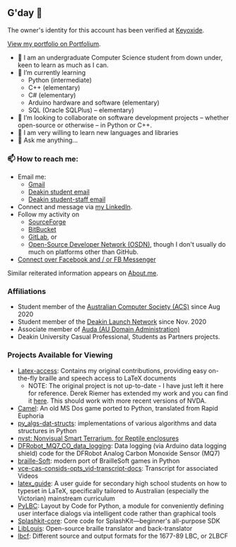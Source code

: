 ## G'day 👋

The owner's identity for this account has been verified at [Keyoxide](https://keyoxide.org/6C1E7CD8370E4DF7F852968716F8388EB88796D7).

[View my portfolio on Portfolium](https://portfolium.com/njschmidt/).

* 🏫 I am an undergraduate Computer Science student from down under, keen to learn as much as I can.
* 🌱 I’m currently learning
    * Python (intermediate)
    * C++ (elementary)
    * C# (elementary)
    * Arduino hardware and software (elementary)
    * SQL (Oracle SQLPlus) &ndash; elementary)
* 👨 I’m looking to collaborate on software development projects &ndash; whether open-source or otherwise &ndash; in Python or C++.
* 🤔 I am very willing to learn new languages and libraries
* 💬 Ask me anything...

### 📫 How to reach me:
* Email me:
    * [Gmail](MAILTO:schmidty2244@gmail.com)
    * [Deakin student email](njschmidt@deakin.edu.au)
    * [Deakin student-staff email](n.schmidt@deakin.edu.au)
* Connect and message via [my LinkedIn](https://www.linkedin.com/in/njsch/).
* Follow my activity on
    * [SourceForge](https://sourceforge.net/u/njschmidt/)
    * [BitBucket](https://bitbucket.org/njsch/)
    * [GitLab](https://gitlab.com/njsch), or
    * [Open-Source Developer Network (OSDN)](https://osdn.net/users/njsch/), though I don't usually do much on platforms other than GitHub.
* [Connect over Facebook and / or FB Messenger](https://www.facebook.com/whatpictureisthat)

Similar reiterated information appears on [About.me](https://about.me/njschmidt).

### Affiliations
* Student member of the [Australian Computer Society (ACS)](https://www.acs.org.au/) since Aug 2020
* Student member of the [Deakin Launch Network](https://launchnetwork.deakin.edu.au/) since Nov. 2020
* Associate member of [Auda (AU Domain Administration)](https://www.auda.org.au/)
* Deakin University Casual Professional, Students as Partners projects.

### Projects Available for Viewing
* [Latex-access](http://latex-access.sourceforge.net/): Contains my original contributions, providing easy on-the-fly braille and speech access to LaTeX documents
  * NOTE: The original project is not up-to-date - I have just left it here for reference.  Derek Riemer has extended my work and you can find it [here](https://github.com/derekriemer/latex-access-matrix).  This should work with more recent versions of NVDA.
* [Camel](https://github.com/njsch/camel/): An old MS Dos game ported to Python, translated from Rapid Euphoria
* [py_algs-dat-structs](https://github.com/njsch/py_algs-dat-structs/): implementations of various algorithms and data structures in Python
* [nvst: Nonvisual Smart Terrarium, for Reptile enclosures](https://github.com/njsch/nvst)
* [DFRobot_MQ7_CO_data_logging](https://github.com/njsch/DFRobot_MQ7_CO_data_logging): Data logging (via Arduino data logging shield) code for the DFRobot Analog Carbon Monoxide Sensor (MQ7)
* [braille-Soft](https://github.com/njsch/braille-Soft): modern port of BrailleSoft games in Python
* [vce-cas-consids-opts_vid-transcript-docs](https://github.com/eduvis/vce-cas-consids-opts_vid-transcript-docs): Transcript for associated Videos
* [latex_guide](https://github.com/eduvis/latex_guide): A user guide for secondary high school students on how to typeset in LaTeX, specifically tailored to Australian (especially the Victorian) mainstream curriculum
* [PyLBC](https://github.com/njsch/PyLBC): Layout by Code for Python, a module for conveniently defining user interface dialogs via intelligent code rather than graphical tools
* [Splashkit-core](https://github.com/njsch/splashkit-core): Core code for SplashKit—beginner's all-purpose SDK
* [LibLouis](https://github.com/njsch/liblouis/): Open-source braille translator and back-translator
* [lbcf](https://github.com/njsch/lbcf/): Different source and output formats for the 1677-89 LBC, or 2LBCF
